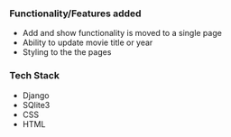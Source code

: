 ### Functionality/Features added
* Add and show functionality is moved to a single page
* Ability to update movie title or year
* Styling to the the pages

### Tech Stack
* Django
* SQlite3
* CSS
* HTML
